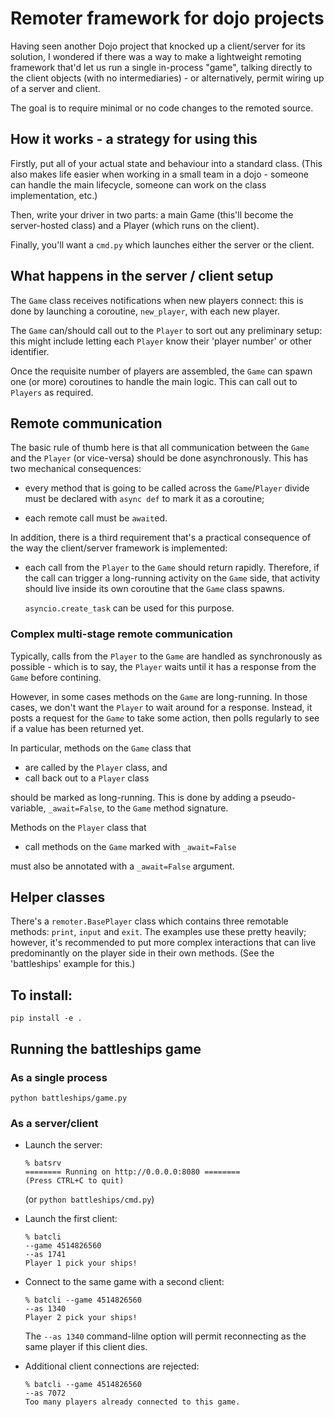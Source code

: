 # Remoter framework for dojo projects

Having seen another Dojo project that knocked up a client/server for
its solution, I wondered if there was a way to make a lightweight
remoting framework that'd let us run a single in-process "game",
talking directly to the client objects (with no intermediaries) -
or alternatively, permit wiring up of a server and client.

The goal is to require minimal or no code changes to the remoted source.

## How it works - a strategy for using this

Firstly, put all of your actual state and behaviour into a standard class.
(This also makes life easier when working in a small team in a dojo -
someone can handle the main lifecycle, someone can work on the class
implementation, etc.)

Then, write your driver in two parts: a main Game (this'll become the
server-hosted class) and a Player (which runs on the client).

Finally, you'll want a `cmd.py` which launches either the server or the client.

## What happens in the server / client setup

The `Game` class receives notifications when new players connect: this is
done by launching a coroutine, `new_player`, with each new player.

The `Game` can/should call out to the `Player` to sort out any preliminary
setup: this might include letting each `Player` know their 'player number'
or other identifier.

Once the requisite number of players are assembled, the `Game` can spawn
one (or more) coroutines to handle the main logic. This can call out to
`Players` as required.

## Remote communication

The basic rule of thumb here is that all communication between the `Game`
and the `Player` (or vice-versa) should be done asynchronously. This has
two mechanical consequences:

- every method that is going to be called across the `Game`/`Player` divide
  must be declared with `async def` to mark it as a coroutine;

- each remote call must be `await`ed.

In addition, there is a third requirement that's a practical consequence
of the way the client/server framework is implemented:

- each call from the `Player` to the `Game` should return rapidly. Therefore,
  if the call can trigger a long-running activity on the `Game` side, that
  activity should live inside its own coroutine that the `Game` class spawns.

  `asyncio.create_task` can be used for this purpose.

### Complex multi-stage remote communication

Typically, calls from the `Player` to the `Game` are handled as synchronously
as possible - which is to say, the `Player` waits until it has a response from
the `Game` before contining.

However, in some cases methods on the `Game` are long-running. In those cases,
we don't want the `Player` to wait around for a response. Instead, it posts
a request for the `Game` to take some action, then polls regularly to see if
a value has been returned yet.

In particular, methods on the `Game` class that

- are called by the `Player` class, and
- call back out to a `Player` class

should be marked as long-running. This is done by adding a pseudo-variable,
`_await=False`, to the `Game` method signature.

Methods on the `Player` class that

- call methods on the `Game` marked with `_await=False`

must also be annotated with a `_await=False` argument.

## Helper classes

There's a `remoter.BasePlayer` class which contains three remotable methods:
`print`, `input` and `exit`. The examples use these pretty heavily; however,
it's recommended to put more complex interactions that can live predominantly
on the player side in their own methods. (See the 'battleships' example for
this.)

## To install:

    pip install -e .

## Running the battleships game

### As a single process

    python battleships/game.py

### As a server/client

- Launch the server:

      % batsrv
      ======== Running on http://0.0.0.0:8080 ========
      (Press CTRL+C to quit)
    
  (or `python battleships/cmd.py`)

- Launch the first client:

      % batcli
      --game 4514826560
      --as 1741
      Player 1 pick your ships!

- Connect to the same game with a second client:

      % batcli --game 4514826560
      --as 1340
      Player 2 pick your ships!

  The `--as 1340` command-lilne option will permit reconnecting as the same player if this client dies.

- Additional client connections are rejected:

      % batcli --game 4514826560
      --as 7072
      Too many players already connected to this game.

